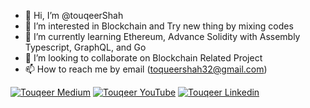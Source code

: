 - 👋 Hi, I’m @touqeerShah
- 👀 I’m interested in Blockchain and Try new thing by mixing codes
- 🌱 I’m currently learning Ethereum, Advance Solidity with Assembly Typescript, GraphQL,  and Go
- 💞️ I’m looking to collaborate on Blockchain Related Project
- 📫 How to reach me by email (toqueershah32@gmail.com) 

[![Touqeer Medium](https://img.shields.io/badge/Medium-000000?style=for-the-badge&logo=medium&logoColor=white)](https://medium.com/@touqeershah32)
[![Touqeer YouTube](https://img.shields.io/badge/YouTube-FF0000?style=for-the-badge&logo=youtube&logoColor=white)](https://www.youtube.com/channel/UC3oUDpfMOBefugPp4GADyUQ)
[![Touqeer Linkedin](https://img.shields.io/badge/LinkedIn-0077B5?style=for-the-badge&logo=linkedin&logoColor=white)](https://www.linkedin.com/in/touqeer-shah/)
<!---
touqeerShah/touqeerShah is a ✨ special ✨ repository because its `README.md` (this file) appears on your GitHub profile.
You can click the Preview link to take a look at your changes.
--->
